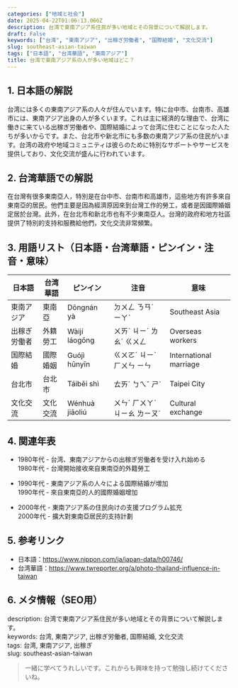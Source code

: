 ```yaml
---
categories: ["地域と社会"]
date: 2025-04-22T01:06:13.066Z
description: 台湾で東南アジア系住民が多い地域とその背景について解説します。
draft: False
keywords: ["台湾", "東南アジア", "出稼ぎ労働者", "国際結婚", "文化交流"]
slug: southeast-asian-taiwan
tags: ["日本語", "台湾華語", "東南アジア"]
title: 台湾で東南アジア系の人が多い地域はどこ？
---
```




## 1. 日本語の解説  
台湾には多くの東南アジア系の人々が住んでいます。特に台中市、台南市、高雄市には、東南アジア出身の人が多くいます。これは主に経済的な理由で、台湾に働きに来ている出稼ぎ労働者や、国際結婚によって台湾に住むことになった人たちが多いからです。また、台北市や新北市にも多数の東南アジア系の住民がいます。台湾の政府や地域コミュニティは彼らのために特別なサポートやサービスを提供しており、文化交流が盛んに行われています。

## 2. 台湾華語での解説  
在台灣有很多東南亞人，特別是在台中市、台南市和高雄市，這些地方有許多來自東南亞的居民。他們主要是因為經濟原因來到台灣工作的勞工，或者是因國際婚姻定居於台灣。此外，在台北市和新北市也有不少東南亞人。台灣的政府和地方社區提供了特別的支持和服務給他們，文化交流非常頻繁。

## 3. 用語リスト（日本語・台湾華語・ピンイン・注音・意味）  
| 日本語      | 台湾華語           | ピンイン      | 注音         | 意味                   |
|-------------|------------------|-------------|------------|----------------------|
| 東南アジア   | 東南亞            | Dōngnán yà  | ㄉㄨㄥ ㄋㄢˊ ㄧㄚˋ | Southeast Asia       |
| 出稼ぎ労働者 | 外籍勞工          | Wàijí láogōng | ㄨㄞˋ ㄐㄧˊ ㄌㄠˊ ㄍㄨㄥ | Overseas workers      |
| 国際結婚     | 國際婚姻          | Guójì hūnyīn | ㄍㄨㄛˊ ㄐㄧˋ ㄏㄨㄣ ㄧㄣ | International marriage |
| 台北市       | 台北市            | Táiběi shì   | ㄊㄞˊ ㄅㄟˇ ㄕˋ | Taipei City          |
| 文化交流     | 文化交流          | Wénhuà jiāoliú | ㄨㄣˊ ㄏㄨㄚˋ ㄐㄧㄠ ㄌㄧㄡˊ | Cultural exchange    |

## 4. 関連年表  
- 1980年代 - 台湾、東南アジアからの出稼ぎ労働者を受け入れ始める  
  1980年代 - 台灣開始接收來自東南亞的外籍勞工  

- 1990年代 - 東南アジア系の人々による国際結婚が増加  
  1990年代 - 來自東南亞的人的國際婚姻增加  

- 2000年代 - 東南アジア系の住民向けの支援プログラム拡充  
  2000年代 - 擴大對東南亞居民的支持計劃  

## 5. 参考リンク  
- 日本語：https://www.nippon.com/ja/japan-data/h00746/  
- 台湾華語：https://www.twreporter.org/a/photo-thailand-influence-in-taiwan

## 6. メタ情報（SEO用）  
description: 台湾で東南アジア系住民が多い地域とその背景について解説します。  
keywords: 台湾, 東南アジア, 出稼ぎ労働者, 国際結婚, 文化交流  
tags: 台湾, 東南アジア, 出稼ぎ  
slug: southeast-asian-taiwan

> 一緒に学べてうれしいです。これからも興味を持って勉強し続けてくださいね。